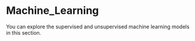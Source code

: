 # Machine_Learning
You can explore the supervised and unsupervised machine learning models in this section.
